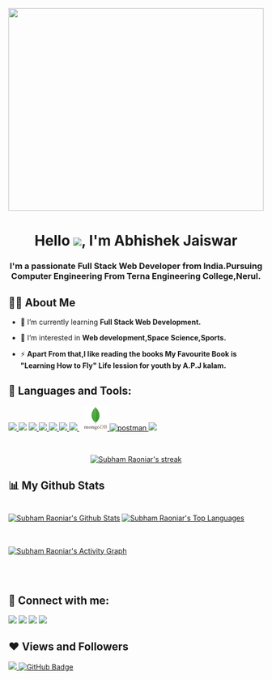 <a href="#"><img width="100%" src="https://img.freepik.com/free-vector/hand-drawn-web-developers_23-2148819604.jpg?t=st=1647876381~exp=1647876981~hmac=0775f056c750a380ce652555776082c0fd07bbffcd1df9443e4d28458953b454&w=900" height="400px"/></a>


<h1 align="center">Hello <img src="https://raw.githubusercontent.com/MartinHeinz/MartinHeinz/master/wave.gif" hight="10px" width="10px">, I'm Abhishek Jaiswar </h1>
<h3 align="center">I'm a passionate Full Stack Web Developer from India.Pursuing Computer Engineering From Terna Engineering College,Nerul.</h3>


## 🙋‍♂️ About Me

- 🌱 I’m currently learning **Full Stack Web Development.**

- 🌱 I’m interested in **Web development,Space Science,Sports.**

- ⚡ **Apart From that,I like reading the books My Favourite Book is "Learning How to Fly" Life lession for youth by A.P.J kalam.**

## 🚀 Languages and Tools:

<p align="left"> 
    <a href="https://www.java.com" target="_blank"> <img src="https://img.icons8.com/color/48/000000/java-coffee-cup-logo.png"/> </a>
    <a href="https://icons8.com/icon/40670/c-programming"><img src="https://img.icons8.com/color/48/000000/c-programming.png"/></a>
    <a href="https://developer.mozilla.org/en-US/docs/Web/JavaScript" target="_blank"> <img src="https://img.icons8.com/color/48/000000/javascript.png"/> </a> 
    <a href="https://www.w3.org/html/" target="_blank"> <img src="https://img.icons8.com/color/48/000000/html-5.png"/> </a> 
    <a href="https://www.w3schools.com/css/" target="_blank"> <img src="https://img.icons8.com/color/48/000000/css3.png"/> </a>  
    <a href="https://www.python.org" target="_blank"> <img src="https://img.icons8.com/color/48/000000/python.png"/> </a> 
    <a style="padding-right:8px;" href="https://nodejs.org" target="_blank"> <img src="https://img.icons8.com/color/48/000000/nodejs.png"/> </a> 
    <a href="https://www.mongodb.com/" target="_blank"> <img src="https://raw.githubusercontent.com/devicons/devicon/master/icons/mongodb/mongodb-original-wordmark.svg" alt="mongodb" width="48" height="48"/> </a> 
    <a href="https://postman.com" target="_blank"> <img src="https://www.vectorlogo.zone/logos/getpostman/getpostman-icon.svg" alt="postman" width="45" height="45"/> </a>   
    <a href="https://git-scm.com/" target="_blank"> <img src="https://img.icons8.com/color/48/000000/git.png"/> </a> 
</p>

<!-- [![React Badge](https://img.shields.io/badge/-React-61DBFB?style=for-the-badge&labelColor=black&logo=react&logoColor=61DBFB)](#)  [![Javascript Badge](https://img.shields.io/badge/-Javascript-F0DB4F?style=for-the-badge&labelColor=black&logo=javascript&logoColor=F0DB4F)](#) [![Typescript Badge](https://img.shields.io/badge/-Typescript-007acc?style=for-the-badge&labelColor=black&logo=typescript&logoColor=007acc)](#) [![Nodejs Badge](https://img.shields.io/badge/-Nodejs-3C873A?style=for-the-badge&labelColor=black&logo=node.js&logoColor=3C873A)](#) [![GraphQL Badge](https://img.shields.io/badge/-GraphQl-e535ab?style=for-the-badge&labelColor=black&logo=node.js&logoColor=e535ab)](#) -->
<br/>

<p align="center">
    <a href="https://github.com/AbhishekTesla/github-readme-streak-stats">
        <img title="🔥 Get streak stats for your profile at git.io/streak-stats" alt="Subham Raoniar's streak" src="https://github-readme-streak-stats.herokuapp.com/?user=AbhishekTesla&theme=black-ice&hide_border=true&stroke=0000&background=060A0CD0"/>
    </a>
</p>

## 📊 My Github Stats

  <br/>
    <a href="https://github.com/AbhishekTesla/github-readme-stats"><img alt="Subham Raoniar's Github Stats" src="https://github-readme-stats.vercel.app/api?username=AbhishekTesla&show_icons=true&count_private=true&theme=react&hide_border=true&bg_color=0D1117" /></a>
  <a href="https://github.com/AbhishekTesla/github-readme-stats"><img alt="Subham Raoniar's Top Languages" src="https://github-readme-stats.vercel.app/api/top-langs/?username=AbhishekTesla&langs_count=8&count_private=true&layout=compact&theme=react&hide_border=true&bg_color=0D1117" /></a>
  <br/>
 


<br/>
<br/>

<a href="https://github.com/AbhishekTesla/github-readme-activity-graph"><img alt="Subham Raoniar's Activity Graph" src="https://activity-graph.herokuapp.com/graph?username=AbhishekTesla&bg_color=0D1117&color=5BCDEC&line=5BCDEC&point=FFFFFF&hide_border=true" /></a>

<br/>
<br/>

## 🔗 Connect with me:
<p align="left">

<a href = "https://www.linkedin.com/in/abhishek-jaiswar-59865b21a"><img src="https://img.icons8.com/fluent/48/000000/linkedin.png"/></a>
<a href = "https://twitter.com/abhishektesla"><img src="https://img.icons8.com/fluent/48/000000/twitter.png"/></a>
<a href = "https://www.instagram.com/abhishek_jaiswar_2001/"><img src="https://cdn-icons-png.flaticon.com/512/174/174855.png" height="45"/></a>
<a href = "https://www.hackerrank.com/abhishek_jaiswar?hr_r=1"><img src="https://cdn3.iconfinder.com/data/icons/logos-and-brands-adobe/512/160_Hackerrank-1024.png" height="48"/></a>

</p>

## ❤ Views and Followers
<a href="https://github.com/Meghna-DAS/github-profile-views-counter">
    <img src="https://komarev.com/ghpvc/?username=AbhishekTesla">
</a>
<a href="https://github.com/AbhishekTesla?tab=followers"><img src="https://img.shields.io/github/followers/AbhishekTesla?label=Followers&style=social" alt="GitHub Badge"></a>



